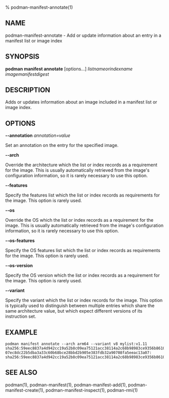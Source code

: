 % podman-manifest-annotate(1)

## NAME
podman\-manifest\-annotate - Add or update information about an entry in a manifest list or image index

## SYNOPSIS
**podman manifest annotate** [options...] *listnameorindexname* *imagemanifestdigest*

## DESCRIPTION

Adds or updates information about an image included in a manifest list or image index.

## OPTIONS

**--annotation** *annotation=value*

Set an annotation on the entry for the specified image.

**--arch**

Override the architecture which the list or index records as a requirement for
the image.  This is usually automatically retrieved from the image's
configuration information, so it is rarely necessary to use this option.


**--features**

Specify the features list which the list or index records as requirements for
the image.  This option is rarely used.

**--os**

Override the OS which the list or index records as a requirement for the image.
This is usually automatically retrieved from the image's configuration
information, so it is rarely necessary to use this option.

**--os-features**

Specify the OS features list which the list or index records as requirements
for the image.  This option is rarely used.

**--os-version**

Specify the OS version which the list or index records as a requirement for the
image.  This option is rarely used.

**--variant**

Specify the variant which the list or index records for the image.  This option
is typically used to distinguish between multiple entries which share the same
architecture value, but which expect different versions of its instruction set.

## EXAMPLE

```
podman manifest annotate --arch arm64 --variant v8 mylist:v1.11 sha256:59eec8837a4d942cc19a52b8c09ea75121acc38114a2c68b98983ce9356b8610
07ec8dc22b5dba3a33c60b68bce28bbd2b905e383fdb32a90708fa5eeac13a07: sha256:59eec8837a4d942cc19a52b8c09ea75121acc38114a2c68b98983ce9356b8610
```

## SEE ALSO
podman(1), podman-manifest(1), podman-manifest-add(1), podman-manifest-create(1), podman-manifest-inspect(1), podman-rmi(1)
